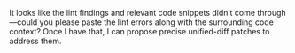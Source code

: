 It looks like the lint findings and relevant code snippets didn’t come through—could you please paste the lint errors along with the surrounding code context? Once I have that, I can propose precise unified-diff patches to address them.